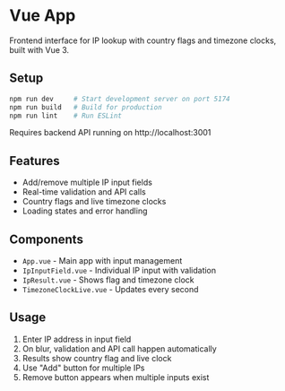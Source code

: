 # Vue App

Frontend interface for IP lookup with country flags and timezone clocks, built with Vue 3.

## Setup

```bash
npm run dev     # Start development server on port 5174
npm run build   # Build for production
npm run lint    # Run ESLint
```

Requires backend API running on http://localhost:3001

## Features

- Add/remove multiple IP input fields
- Real-time validation and API calls
- Country flags and live timezone clocks
- Loading states and error handling

## Components

- `App.vue` - Main app with input management
- `IpInputField.vue` - Individual IP input with validation
- `IpResult.vue` - Shows flag and timezone clock
- `TimezoneClockLive.vue` - Updates every second

## Usage

1. Enter IP address in input field
2. On blur, validation and API call happen automatically
3. Results show country flag and live clock
4. Use "Add" button for multiple IPs
5. Remove button appears when multiple inputs exist